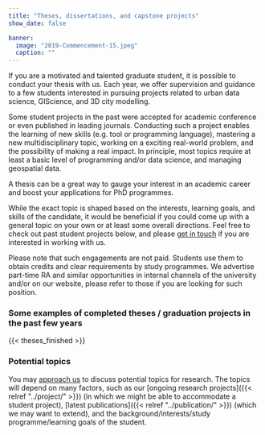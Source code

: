 ```yaml
---
title: "Theses, dissertations, and capstone projects"
show_date: false

banner:
  image: "2019-Commencement-15.jpeg"
  caption: ""
---
```


If you are a motivated and talented graduate student, it is possible to conduct your thesis with us.
Each year, we offer supervision and guidance to a few students interested in pursuing projects related to urban data science, GIScience, and 3D city modelling.

Some student projects in the past were accepted for academic conference or even published in leading journals.
Conducting such a project enables the learning of new skills (e.g. tool or programming language), mastering a new multidisciplinary topic, working on a exciting real-world problem, and the possibility of making a real impact.
In principle, most topics require at least a basic level of programming and/or data science, and managing geospatial data.

A thesis can be a great way to gauge your interest in an academic career and boost your applications for PhD programmes.

While the exact topic is shaped based on the interests, learning goals, and skills of the candidate, it would be beneficial if you could come up with a general topic on your own or at least some overall directions.
Feel free to check out past student projects below, and please [get in touch](/#contact) if you are interested in working with us.

Please note that such engagements are not paid.
Students use them to obtain credits and clear requirements by study programmes. 
We advertise part-time RA and similar opportunities in internal channels of the university and/or on our website, please refer to those if you are looking for such position.

### Some examples of completed theses / graduation projects in the past few years

{{< theses_finished >}}

### Potential topics

You may [approach us](/#contact) to discuss potential topics for research.
The topics will depend on many factors, such as our [ongoing research projects]({{< relref "../project/" >}}) (in which we might be able to accommodate a student project), [latest publications]({{< relref "../publication/" >}}) (which we may want to extend), and the background/interests/study programme/learning goals of the student.
